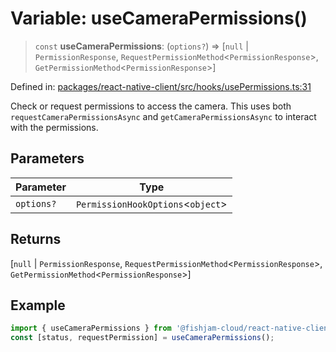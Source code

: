 # Variable: useCameraPermissions()

> `const` **useCameraPermissions**: (`options?`) => \[`null` \| `PermissionResponse`, `RequestPermissionMethod`\<`PermissionResponse`\>, `GetPermissionMethod`\<`PermissionResponse`\>\]

Defined in: [packages/react-native-client/src/hooks/usePermissions.ts:31](https://github.com/fishjam-cloud/mobile-client-sdk/blob/b59d08631f5fbe1fa162c766a63916c14024e0d4/packages/react-native-client/src/hooks/usePermissions.ts#L31)

Check or request permissions to access the camera.
This uses both `requestCameraPermissionsAsync` and `getCameraPermissionsAsync` to interact with the permissions.

## Parameters

| Parameter | Type |
| ------ | ------ |
| `options?` | `PermissionHookOptions`\<`object`\> |

## Returns

\[`null` \| `PermissionResponse`, `RequestPermissionMethod`\<`PermissionResponse`\>, `GetPermissionMethod`\<`PermissionResponse`\>\]

## Example

```ts
import { useCameraPermissions } from '@fishjam-cloud/react-native-client';
const [status, requestPermission] = useCameraPermissions();
```
